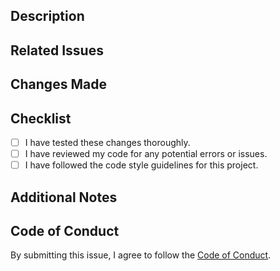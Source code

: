 ## Description

<!-- Provide a brief description of the changes being made in this pull request. -->

## Related Issues

<!-- List any related issues or pull requests that are being resolved or addressed by this pull request.

Example:
Closes #issue_number

Replace issue_number with the issue number to mark it-->

## Changes Made

<!-- Describe the changes that were made in this pull request. Be as detailed as possible. -->

## Checklist

<!-- Please check off the following items before submitting your pull request: 

Example:
- [x] I have checked this box

Simply put an "x" between the brackets like here to check it-->

- [ ] I have tested these changes thoroughly.
- [ ] I have reviewed my code for any potential errors or issues.
- [ ] I have followed the code style guidelines for this project.

## Additional Notes

<!-- Provide any additional information or notes that may be helpful in reviewing this pull request. -->

## Code of Conduct

By submitting this issue, I agree to follow the [Code of Conduct](CODE_OF_CONDUCT.md).
